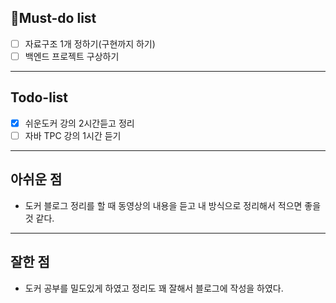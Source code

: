 ## 🔴Must-do list
- [ ] 자료구조 1개 정하기(구현까지 하기)
- [ ] 백엔드 프로젝트 구상하기
---
## Todo-list
- [x] 쉬운도커 강의 2시간듣고 정리
- [ ] 자바 TPC 강의 1시간 듣기
---
## 아쉬운 점
- 도커 블로그 정리를 할 때 동영상의 내용을 듣고 내 방식으로 정리해서 적으면 좋을 것 같다.
---
## 잘한 점
- 도커 공부를 밀도있게 하였고 정리도 꽤 잘해서 블로그에 작성을 하였다.
